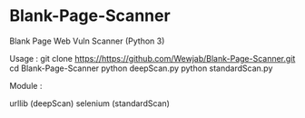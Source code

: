 # Blank-Page-Scanner
Blank Page Web Vuln Scanner (Python 3)

Usage : 
git clone [https://](https://github.com/Wewjab/Blank-Page-Scanner)https://github.com/Wewjab/Blank-Page-Scanner.git
cd Blank-Page-Scanner
python deepScan.py
python standardScan.py

Module :

urllib (deepScan)
selenium (standardScan)
